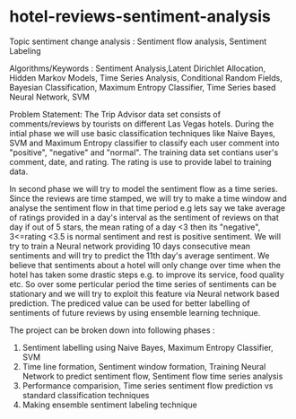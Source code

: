 hotel-reviews-sentiment-analysis
================================
Topic sentiment change analysis : Sentiment flow analysis, Sentiment Labeling 

Algorithms/Keywords : Sentiment Analysis,Latent Dirichlet Allocation, Hidden Markov Models, Time Series Analysis, Conditional Random Fields, Bayesian Classification, Maximum Entropy Classifier, Time Series based Neural Network, SVM

Problem Statement:
The Trip Advisor data set consists of comments/reviews by tourists on different Las Vegas hotels. During the intial phase
we will use basic classification techniques like Naive Bayes, SVM and Maximum Entropy classifier to classify each user
comment into "positive", "negative" and "normal". The training data set contians user's comment, date, and rating. The 
rating is use to provide label to training data. 

In second phase we will try to model the sentiment flow as a time series. Since the reviews are time stamped, we will try
to make a time window and analyse the sentiment flow in that time period e.g lets say we take average of ratings provided
in a day's interval as the sentiment of reviews on that day if out of 5 stars, the mean rating of a day <3 then its "negative",
3<=rating <3.5 is normal sentiment and rest is positive sentiment. We will try to train a Neural network providing 10
days consecutive mean sentiments and will try to predict the 11th day's average sentiment. We believe that sentiments about
a hotel will only change over time when the hotel has taken some drastic steps e.g. to improve its service, food quality etc.
So over some perticular period the time series of sentiments can be stationary and we will try to exploit this feature via
Neural network based prediction. The prediced value can be used for better labelling of sentiments of future reviews by 
using ensemble learning technique. 


The project can be broken down into following phases :

1. Sentiment labelling using Naive Bayes, Maximum Entropy Classifier, SVM
2. Time line formation, Sentiment window formation, Training Neural Network to predict sentiment flow, Sentiment flow time series analysis
3. Performance comparision, Time series sentiment flow prediction vs standard classification techniques
4. Making ensemble sentiment labeling technique 
